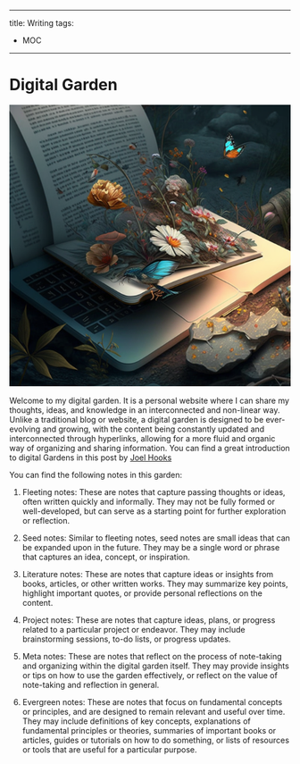 

---
title: Writing
tags:
- MOC
---

# Digital Garden

![digital_garden_midjouney](attachments/digital_garden_midjouney.png)

Welcome to my digital garden. It is a personal website where I can share my thoughts, ideas, and knowledge in an interconnected and non-linear way. Unlike a traditional blog or website, a digital garden is designed to be ever-evolving and growing, with the content being constantly updated and interconnected through hyperlinks, allowing for a more fluid and organic way of organizing and sharing information. You can find a great introduction to digital Gardens in this post by [Joel Hooks](https://joelhooks.com/digital-garden)

You can find the following notes in this garden:
1.  Fleeting notes: These are notes that capture passing thoughts or ideas, often written quickly and informally. They may not be fully formed or well-developed, but can serve as a starting point for further exploration or reflection.

2.  Seed notes: Similar to fleeting notes, seed notes are small ideas that can be expanded upon in the future. They may be a single word or phrase that captures an idea, concept, or inspiration.

3.  Literature notes: These are notes that capture ideas or insights from books, articles, or other written works. They may summarize key points, highlight important quotes, or provide personal reflections on the content.

4.  Project notes: These are notes that capture ideas, plans, or progress related to a particular project or endeavor. They may include brainstorming sessions, to-do lists, or progress updates.

5.  Meta notes: These are notes that reflect on the process of note-taking and organizing within the digital garden itself. They may provide insights or tips on how to use the garden effectively, or reflect on the value of note-taking and reflection in general.

6.  Evergreen notes: These are notes that focus on fundamental concepts or principles, and are designed to remain relevant and useful over time. They may include definitions of key concepts, explanations of fundamental principles or theories, summaries of important books or articles, guides or tutorials on how to do something, or lists of resources or tools that are useful for a particular purpose.